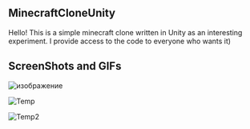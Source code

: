## MinecraftCloneUnity
Hello!
This is a simple minecraft clone written in Unity as an interesting experiment. I provide access to the code to everyone who wants it)
## ScreenShots and GIFs
![изображение](https://github.com/user-attachments/assets/1275c255-5586-41d0-9db9-1f3983668e54)

![Temp](https://github.com/user-attachments/assets/94363aba-4dc1-48e1-ac42-36b0155cda33)

![Temp2](https://github.com/user-attachments/assets/900be06a-e5e2-4db1-b70f-86eaab46e3be)
